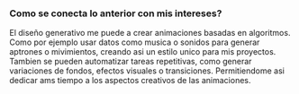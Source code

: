 ### Como se conecta lo anterior con mis intereses?

El diseño generativo me puede a crear animaciones basadas en algoritmos. Como por ejemplo usar datos como musica o sonidos para generar aptrones o mivimientos, creando asi un estilo unico para mis proyectos. Tambien se pueden automatizar tareas repetitivas, como generar variaciones de fondos, efectos visuales o transiciones. Permitiendome asi dedicar ams tiempo a los aspectos creativos de las animaciones.
